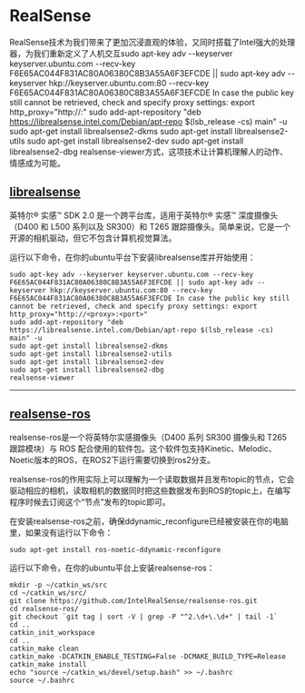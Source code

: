 # RealSense

RealSense技术为我们带来了更加沉浸直观的体验，又同时搭载了Intel强大的处理器，为我们重新定义了人机交互sudo apt-key adv --keyserver keyserver.ubuntu.com --recv-key F6E65AC044F831AC80A06380C8B3A55A6F3EFCDE || sudo apt-key adv --keyserver hkp://keyserver.ubuntu.com:80 --recv-key F6E65AC044F831AC80A06380C8B3A55A6F3EFCDE In case the public key still cannot be retrieved, check and specify proxy settings: export http_proxy="http://<proxy>:<port>"
sudo add-apt-repository "deb https://librealsense.intel.com/Debian/apt-repo $(lsb_release -cs) main" -u
sudo apt-get install librealsense2-dkms
sudo apt-get install librealsense2-utils
sudo apt-get install librealsense2-dev
sudo apt-get install librealsense2-dbg
realsense-viewer方式，这项技术让计算机理解人的动作、情感成为可能。

## [librealsense](https://github.com/IntelRealSense/librealsense)

英特尔® 实感™ SDK 2.0 是一个跨平台库，适用于英特尔® 实感™ 深度摄像头（D400 和 L500 系列以及 SR300）和 T265 跟踪摄像头。简单来说，它是一个开源的相机驱动，但它不包含计算机视觉算法。

运行以下命令，在你的ubuntu平台下安装librealsense库并开始使用：

```shell
sudo apt-key adv --keyserver keyserver.ubuntu.com --recv-key F6E65AC044F831AC80A06380C8B3A55A6F3EFCDE || sudo apt-key adv --keyserver hkp://keyserver.ubuntu.com:80 --recv-key F6E65AC044F831AC80A06380C8B3A55A6F3EFCDE In case the public key still cannot be retrieved, check and specify proxy settings: export http_proxy="http://<proxy>:<port>"
sudo add-apt-repository "deb https://librealsense.intel.com/Debian/apt-repo $(lsb_release -cs) main" -u
sudo apt-get install librealsense2-dkms
sudo apt-get install librealsense2-utils
sudo apt-get install librealsense2-dev
sudo apt-get install librealsense2-dbg
realsense-viewer
```

---

## [realsense-ros](https://github.com/IntelRealSense/realsense-ros)

realsense-ros是一个将英特尔实感摄像头（D400 系列 SR300 摄像头和 T265 跟踪模块）与 ROS 配合使用的软件包。这个软件包支持Kinetic、Melodic、Noetic版本的ROS，在ROS2下运行需要切换到ros2分支。

realsense-ros的作用实际上可以理解为一个读取数据并且发布topic的节点，它会驱动相应的相机，读取相机的数据同时把这些数据发布到ROS的topic上，在编写程序时候去订阅这个“节点”发布的topic即可。

在安装realsense-ros之前，确保ddynamic_reconfigure已经被安装在你的电脑里，如果没有运行以下命令：

```shell
sudo apt-get install ros-noetic-ddynamic-reconfigure
```

运行以下命令，在你的ubuntu平台上安装realsense-ros：

```shell
mkdir -p ~/catkin_ws/src
cd ~/catkin_ws/src/
git clone https://github.com/IntelRealSense/realsense-ros.git
cd realsense-ros/
git checkout `git tag | sort -V | grep -P "^2.\d+\.\d+" | tail -1`
cd ..
catkin_init_workspace
cd ..
catkin_make clean
catkin_make -DCATKIN_ENABLE_TESTING=False -DCMAKE_BUILD_TYPE=Release
catkin_make install
echo "source ~/catkin_ws/devel/setup.bash" >> ~/.bashrc
source ~/.bashrc
```